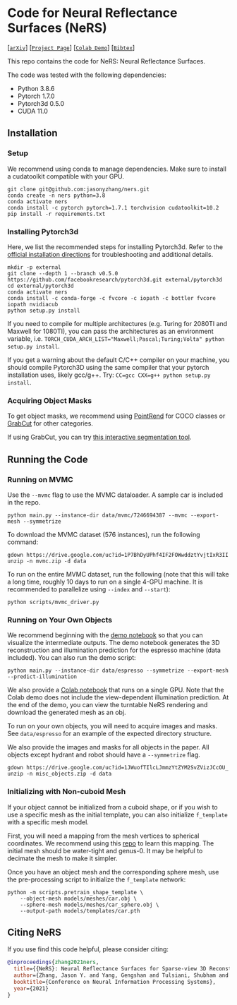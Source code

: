 # Code for Neural Reflectance Surfaces (NeRS)

[[`arXiv`](https://arxiv.org/abs/2110.07604)]
[[`Project Page`](https://jasonyzhang.com/ners/)]
[[`Colab Demo`](https://colab.research.google.com/drive/1L4Sl_9Osc2J_I5YpkteLrb-VbnwdDokd?usp=sharing)]
[[`Bibtex`](#CitingNeRS)]

This repo contains the code for NeRS: Neural Reflectance Surfaces.

The code was tested with the following dependencies:
* Python 3.8.6
* Pytorch 1.7.0
* Pytorch3d 0.5.0
* CUDA 11.0

## Installation

### Setup

We recommend using conda to manage dependencies. Make sure to install a cudatoolkit
compatible with your GPU.

```
git clone git@github.com:jasonyzhang/ners.git
conda create -n ners python=3.8
conda activate ners
conda install -c pytorch pytorch=1.7.1 torchvision cudatoolkit=10.2
pip install -r requirements.txt
```

### Installing Pytorch3d

Here, we list the recommended steps for installing Pytorch3d. Refer to the 
[official installation directions](https://github.com/facebookresearch/pytorch3d/blob/master/INSTALL.md)
for troubleshooting and additional details.

```
mkdir -p external
git clone --depth 1 --branch v0.5.0 https://github.com/facebookresearch/pytorch3d.git external/pytorch3d
cd external/pytorch3d
conda activate ners
conda install -c conda-forge -c fvcore -c iopath -c bottler fvcore iopath nvidiacub
python setup.py install
```

If you need to compile for multiple architectures (e.g. Turing for 2080TI and Maxwell
for 1080TI), you can pass the architectures as an environment variable, i.e. 
`TORCH_CUDA_ARCH_LIST="Maxwell;Pascal;Turing;Volta" python setup.py install`.

If you get a warning about the default C/C++ compiler on your machine, you should
compile Pytorch3D using the same compiler that your pytorch installation uses, likely
gcc/g++. Try: `CC=gcc CXX=g++ python setup.py install`.

### Acquiring Object Masks

To get object masks, we recommend using 
[PointRend](https://github.com/facebookresearch/detectron2/tree/master/projects/PointRend)
for COCO classes or [GrabCut](https://docs.opencv.org/master/d8/d83/tutorial_py_grabcut.html)
for other categories.

If using GrabCut, you can try [this interactive segmentation tool](https://github.com/jasonyzhang/interactive_grabcut).

## Running the Code

### Running on MVMC

Use the `--mvmc` flag to use the MVMC dataloader. A sample car is included in the repo.
```
python main.py --instance-dir data/mvmc/7246694387 --mvmc --export-mesh --symmetrize
```

To download the MVMC dataset (576 instances), run the following command:
```
gdown https://drive.google.com/uc?id=1P7BhDyUPhf4IF2FOWwddztYvjtIxR3II
unzip -n mvmc.zip -d data
```

To run on the entire MVMC dataset, run the following (note that this will take a long
time, roughly 10 days to run on a single 4-GPU machine. It is recommended to
parallelize using `--index` and `--start`):
```
python scripts/mvmc_driver.py
```

### Running on Your Own Objects

We recommend beginning with the [demo notebook](notebooks/NeRS%20In-the-wild%20Demo.ipynb)
so that you can visualize the intermediate outputs. The demo notebook generates the 3D
reconstruction and illumination prediction for the espresso machine (data included). You
can also run the demo script:

```
python main.py --instance-dir data/espresso --symmetrize --export-mesh --predict-illumination
```

We also provide a [Colab notebook](https://colab.research.google.com/drive/1L4Sl_9Osc2J_I5YpkteLrb-VbnwdDokd?usp=sharing)
that runs on a single GPU. Note that the Colab demo does not include the view-dependent
illumination prediction. At the end of the demo, you can view the turntable NeRS
rendering and download the generated mesh as an obj.

To run on your own objects, you will need to acquire images and masks. See
`data/espresso` for an example of the expected directory structure.

We also provide the images and masks for all objects in the paper. All objects except
hydrant and robot should have a `--symmetrize` flag.
```
gdown https://drive.google.com/uc?id=1JWuofTIlcLJmmzYtZYM2SvZVizJCcOU_
unzip -n misc_objects.zip -d data
```

### Initializing with Non-cuboid Mesh

If your object cannot be initialized from a cuboid shape, or if you wish to use a
specific mesh as the initial template, you can also initialize `f_template` with a
specific mesh model.

First, you will need a mapping from the mesh vertices to spherical coordinates. We
recommend using this [repo](https://github.com/icemiliang/spherical_harmonic_maps) to
learn this mapping. The initial mesh should be water-tight and genus-0. It may be
helpful to decimate the mesh to make it simpler.

Once you have an object mesh and the corresponding sphere mesh, use the pre-processing
script to initialize the `f_template` network:
```
python -m scripts.pretrain_shape_template \
    --object-mesh models/meshes/car.obj \
    --sphere-mesh models/meshes/car_sphere.obj \
    --output-path models/templates/car.pth
```

## <a name="CitingNeRS"></a>Citing NeRS

If you use find this code helpful, please consider citing:

```BibTeX
@inproceedings{zhang2021ners,
  title={{NeRS}: Neural Reflectance Surfaces for Sparse-view 3D Reconstruction in the Wild},
  author={Zhang, Jason Y. and Yang, Gengshan and Tulsiani, Shubham and Ramanan, Deva},
  booktitle={Conference on Neural Information Processing Systems},
  year={2021}
}
```